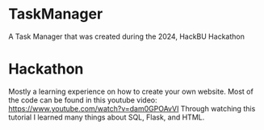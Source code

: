 # TaskManager
A Task Manager that was created during the 2024, HackBU Hackathon


# Hackathon
Mostly a learning experience on how to create your own website.
Most of the code can be found in this youtube video: https://www.youtube.com/watch?v=dam0GPOAvVI
Through watching this tutorial I learned many things about SQL, Flask, and HTML.

